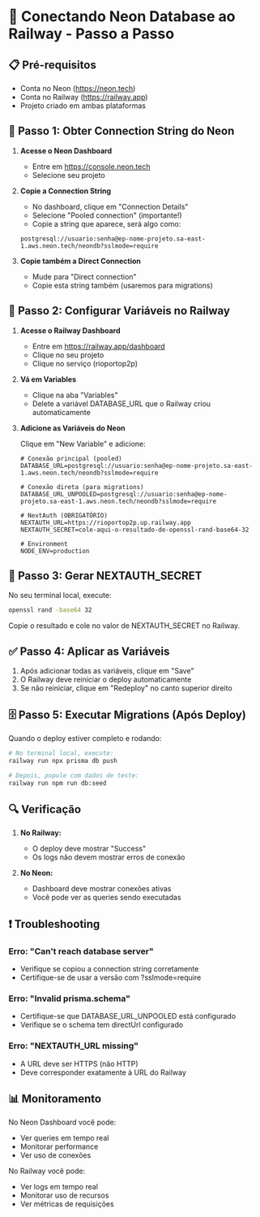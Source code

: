 # 🔗 Conectando Neon Database ao Railway - Passo a Passo

## 📋 Pré-requisitos
- Conta no Neon (https://neon.tech)
- Conta no Railway (https://railway.app)
- Projeto criado em ambas plataformas

## 🚀 Passo 1: Obter Connection String do Neon

1. **Acesse o Neon Dashboard**
   - Entre em https://console.neon.tech
   - Selecione seu projeto

2. **Copie a Connection String**
   - No dashboard, clique em "Connection Details"
   - Selecione "Pooled connection" (importante!)
   - Copie a string que aparece, será algo como:
   ```
   postgresql://usuario:senha@ep-nome-projeto.sa-east-1.aws.neon.tech/neondb?sslmode=require
   ```

3. **Copie também a Direct Connection**
   - Mude para "Direct connection"
   - Copie esta string também (usaremos para migrations)

## 🚂 Passo 2: Configurar Variáveis no Railway

1. **Acesse o Railway Dashboard**
   - Entre em https://railway.app/dashboard
   - Clique no seu projeto
   - Clique no serviço (rioportop2p)

2. **Vá em Variables**
   - Clique na aba "Variables"
   - Delete a variável DATABASE_URL que o Railway criou automaticamente

3. **Adicione as Variáveis do Neon**
   
   Clique em "New Variable" e adicione:

   ```env
   # Conexão principal (pooled)
   DATABASE_URL=postgresql://usuario:senha@ep-nome-projeto.sa-east-1.aws.neon.tech/neondb?sslmode=require
   
   # Conexão direta (para migrations)
   DATABASE_URL_UNPOOLED=postgresql://usuario:senha@ep-nome-projeto.sa-east-1.aws.neon.tech/neondb?sslmode=require
   
   # NextAuth (OBRIGATÓRIO)
   NEXTAUTH_URL=https://rioportop2p.up.railway.app
   NEXTAUTH_SECRET=cole-aqui-o-resultado-de-openssl-rand-base64-32
   
   # Environment
   NODE_ENV=production
   ```

## 🔑 Passo 3: Gerar NEXTAUTH_SECRET

No seu terminal local, execute:
```bash
openssl rand -base64 32
```

Copie o resultado e cole no valor de NEXTAUTH_SECRET no Railway.

## ✅ Passo 4: Aplicar as Variáveis

1. Após adicionar todas as variáveis, clique em "Save"
2. O Railway deve reiniciar o deploy automaticamente
3. Se não reiniciar, clique em "Redeploy" no canto superior direito

## 🗄️ Passo 5: Executar Migrations (Após Deploy)

Quando o deploy estiver completo e rodando:

```bash
# No terminal local, execute:
railway run npx prisma db push

# Depois, popule com dados de teste:
railway run npm run db:seed
```

## 🔍 Verificação

1. **No Railway:**
   - O deploy deve mostrar "Success"
   - Os logs não devem mostrar erros de conexão

2. **No Neon:**
   - Dashboard deve mostrar conexões ativas
   - Você pode ver as queries sendo executadas

## ❗ Troubleshooting

### Erro: "Can't reach database server"
- Verifique se copiou a connection string corretamente
- Certifique-se de usar a versão com ?sslmode=require

### Erro: "Invalid prisma.schema"
- Certifique-se que DATABASE_URL_UNPOOLED está configurado
- Verifique se o schema tem directUrl configurado

### Erro: "NEXTAUTH_URL missing"
- A URL deve ser HTTPS (não HTTP)
- Deve corresponder exatamente à URL do Railway

## 📊 Monitoramento

No Neon Dashboard você pode:
- Ver queries em tempo real
- Monitorar performance
- Ver uso de conexões

No Railway você pode:
- Ver logs em tempo real
- Monitorar uso de recursos
- Ver métricas de requisições